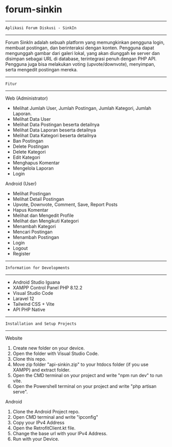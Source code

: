 # forum-sinkin
-------------------------------
    Aplikasi Forum Diskusi - SinkIn
-------------------------------

Forum SinkIn adalah sebuah platform yang memungkinkan pengguna login, membuat postingan, dan berinteraksi dengan konten. Pengguna dapat mengunggah gambar dari galeri lokal, yang akan diunggah ke server dan disimpan sebagai URL di database, terintegrasi penuh dengan PHP API. Pengguna juga bisa melakukan voting (upvote/downvote), menyimpan, serta mengedit postingan mereka.

-------------------------------
    Fitur
-------------------------------

Web (Administrator)
- Melihat Jumlah User, Jumlah Postingan, Jumlah Kategori, Jumlah Laporan.
- Melihat Data User
- Melihat Data Postingan beserta detailnya
- Melihat Data Laporan beserta detailnya
- Melihat Data Kategori beserta detailnya
- Ban Postingan
- Delete Postingan
- Delete Kategori
- Edit Kategori
- Menghapus Komentar
- Mengelola Laporan
- Login

Android (User)
- Melihat Postingan
- Melihat Detail Postingan
- Upvote, Downvote, Comment, Save, Report Posts
- Hapus Komentar
- Melihat dan Mengedit Profile
- Melihat dan Mengikuti Kategori
- Menambah Kategori
- Mencari Postingan
- Menambah Postingan
- Login
- Logout
- Register

-------------------------------
    Information for Developments
-------------------------------
- Android Studio Iguana
- XAMPP Control Panel PHP 8.12.2
- Visual Studio Code
- Laravel 12
- Tailwind CSS + Vite
- API PHP Native

-------------------------------
    Installation and Setup Projects
-------------------------------

Website
1. Create new folder on your device.
2. Open the folder with Visual Studio Code.
3. Clone this repo.
4. Move zip folder "api-sinkin.zip" to your htdocs folder (if you use XAMPP) and extract folder.
5. Open the CMD terminal on your project and write "npm run dev" to run vite.
6. Open the Powershell terminal on your project and write "php artisan serve".

Android
1. Clone the Android Project repo.
2. Open CMD terminal and write "ipconfig"
3. Copy your IPv4 Address
4. Open the RetrofitClient.kt file.
5. Change the base url with your IPv4 Address.
6. Run with your Device.

